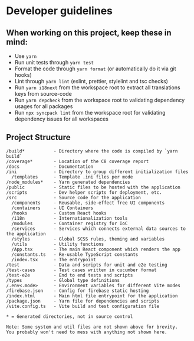 # Developer guidelines

## When working on this project, keep these in mind:

- Use `yarn`
- Run unit tests through `yarn test`
- Format the code through `yarn format` (or automatically do it via git hooks)
- Lint through `yarn lint` (eslint, prettier, stylelint and tsc checks)
- Run `yarn i18next` from the workspace root to extract all translations keys from source-code
- Run `yarn depcheck` from the workspace root to validating dependency usages for all packages
- Run `npx syncpack lint` from the workspace root for validating dependency issues for all workspaces

## Project Structure

```
/build*           - Directory where the code is compiled by `yarn build`
/coverage*        - Location of the C8 coverage report
/docs             - Documentation
/ini              - Directory to group different initialization files
  /templates      - Template .ini files per mode
/node_modules*    - Yarn generated dependencies
/public           - Static files to be hosted with the application
/scripts          - Dev helper scripts for deployment, etc.
/src              - Source code for the application
  /components     - Reusable, side-effect free UI components
  /containers     - UI Containers
  /hooks          - Custom React hooks
  /i18n           - Internationalization tools
  /modules        - Container registry for IoC
  /services       - Services which connects external data sources to the application
  /styles         - Global SCSS rules, theming and variables
  /utils          - Utility functions
  /App.tsx        - The main React component which renders the app
  /constants.ts   - Re-usable TypeScript constants 
  /index.tsx      - The entrypoint
/test             - Data and scripts for unit and e2e testing
/test-cases       - Test cases written in cucumber format
/test-e2e         - End to end tests and scripts
/types            - Global type definitions
/.env<.mode>      - Environment variables for different Vite modes
/firebase.json    - Config for firebase static hosting
/index.html       - Main html file entrypoint for the application
/package.json     - Yarn file for dependencies and scripts
/vite.config.ts   - Vite build and test configuration file

* = Generated directories, not in source control

Note: Some system and util files are not shown above for brevity.
You probably won't need to mess with anything not shown here.
```
